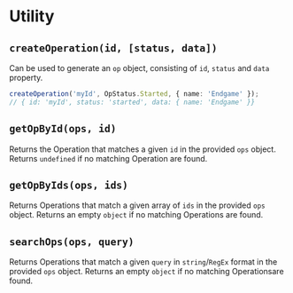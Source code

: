 # Utility

## `createOperation(id, [status, data])`

Can be used to generate an `op` object, consisting of `id`, `status` and `data` property.

```ts
createOperation('myId', OpStatus.Started, { name: 'Endgame' });
// { id: 'myId', status: 'started', data: { name: 'Endgame' }}
```

## `getOpById(ops, id)`

Returns the Operation that matches a given `id` in the provided `ops` object.
Returns `undefined` if no matching Operation are found.

## `getOpByIds(ops, ids)`

Returns Operations that match a given array of `ids` in the provided `ops` object. Returns an empty `object` if no matching Operations are found.

## `searchOps(ops, query)`

Returns Operations that match a given `query` in `string`/`RegEx` format in the provided `ops` object. Returns an empty `object` if no matching Operationsare found.
